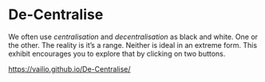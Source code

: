 # De-Centralise

We often use *centralisation* and *decentralisation* as black and white. One or the other. The reality is it’s a range. Neither is ideal in an extreme form. This exhibit encourages you to explore that by clicking on two buttons.

https://vailio.github.io/De-Centralise/
